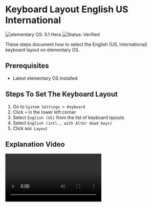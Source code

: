 # Keyboard Layout English US International

![elementary OS: 5.1 Hera](https://img.shields.io/badge/elementary%C2%A0OS-5.1%20Hera-007aff)
![Status: Verified](https://img.shields.io/badge/status-verified-58c633)

These steps document how to select the English (US, international) keyboard layout on elementary OS.

## Prerequisites

- Latest elementary OS installed

## Steps To Set The Keyboard Layout

1. Go to `System Settings > Keyboard`
2. Click `+` in the lower left corner
3. Select `English (US)` from the list of keyboard layouts
4. Select `English (intl., with AltGr dead keys)`
5. Click `Add Layout`

## Explanation Video

<video autosize controls>
  <source src="../assets/elementary-How-to-select-keyboard-layout-English-US-International.mp4" type="video/mp4" />
</video>